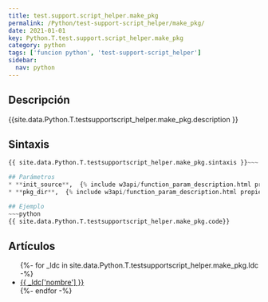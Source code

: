 ```yaml
---
title: test.support.script_helper.make_pkg
permalink: /Python/test-support-script_helper/make_pkg/
date: 2021-01-01
key: Python.T.test.support.script_helper.make_pkg
category: python
tags: ['funcion python', 'test-support-script_helper']
sidebar: 
  nav: python
---
```


## Descripción
{{site.data.Python.T.testsupportscript_helper.make_pkg.description }}

## Sintaxis
~~~python
{{ site.data.Python.T.testsupportscript_helper.make_pkg.sintaxis }}~~~

## Parámetros
* **init_source**,  {% include w3api/function_param_description.html propiedad=site.data.Python.T.test.support.script_helper.make_pkg valor="init_source" %}
* **pkg_dir**,  {% include w3api/function_param_description.html propiedad=site.data.Python.T.test.support.script_helper.make_pkg valor="pkg_dir" %}

## Ejemplo
~~~python
{{ site.data.Python.T.testsupportscript_helper.make_pkg.code}}
~~~

## Artículos
<ul>
{%- for _ldc in site.data.Python.T.testsupportscript_helper.make_pkg.ldc -%}
   <li>
       <a href="{{_ldc['url'] }}">{{ _ldc['nombre'] }}</a>
   </li>
{%- endfor -%}
</ul>
